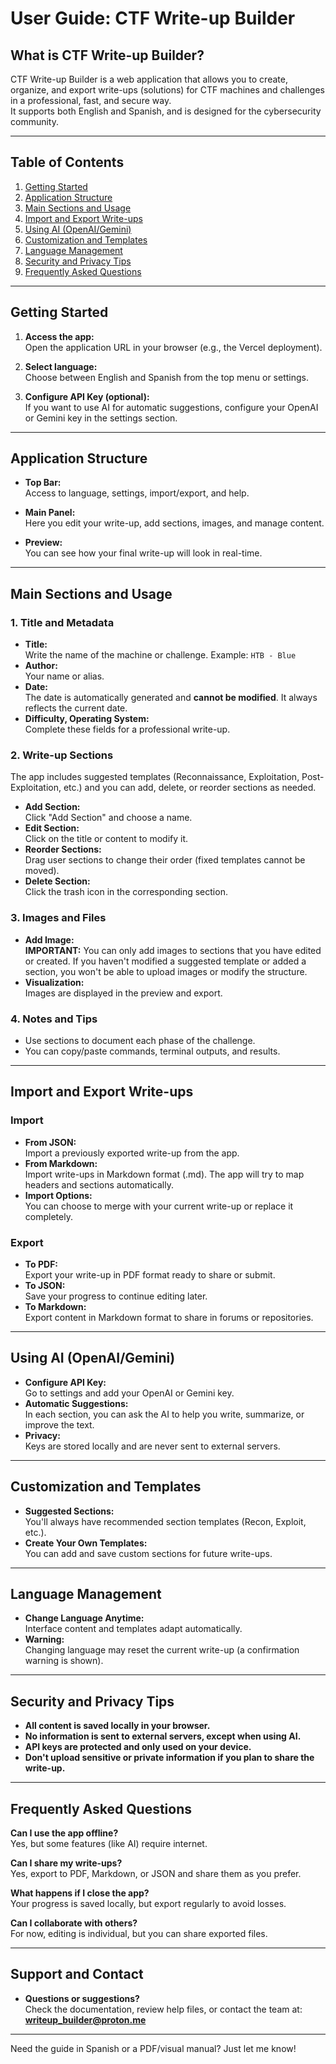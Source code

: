# User Guide: CTF Write-up Builder

## What is CTF Write-up Builder?

CTF Write-up Builder is a web application that allows you to create, organize, and export write-ups (solutions) for CTF machines and challenges in a professional, fast, and secure way.  
It supports both English and Spanish, and is designed for the cybersecurity community.

---

## Table of Contents

1. [Getting Started](#getting-started)
2. [Application Structure](#application-structure)
3. [Main Sections and Usage](#main-sections-and-usage)
4. [Import and Export Write-ups](#import-and-export-write-ups)
5. [Using AI (OpenAI/Gemini)](#using-ai-openai-gemini)
6. [Customization and Templates](#customization-and-templates)
7. [Language Management](#language-management)
8. [Security and Privacy Tips](#security-and-privacy-tips)
9. [Frequently Asked Questions](#frequently-asked-questions)

---

## Getting Started

1. **Access the app:**  
   Open the application URL in your browser (e.g., the Vercel deployment).

2. **Select language:**  
   Choose between English and Spanish from the top menu or settings.

3. **Configure API Key (optional):**  
   If you want to use AI for automatic suggestions, configure your OpenAI or Gemini key in the settings section.

---

## Application Structure

- **Top Bar:**  
  Access to language, settings, import/export, and help.

- **Main Panel:**  
  Here you edit your write-up, add sections, images, and manage content.

- **Preview:**  
  You can see how your final write-up will look in real-time.

---

## Main Sections and Usage

### 1. **Title and Metadata**

- **Title:**  
  Write the name of the machine or challenge. Example: `HTB - Blue`
- **Author:**  
  Your name or alias.
- **Date:**  
  The date is automatically generated and **cannot be modified**. It always reflects the current date.
- **Difficulty, Operating System:**  
  Complete these fields for a professional write-up.

### 2. **Write-up Sections**

The app includes suggested templates (Reconnaissance, Exploitation, Post-Exploitation, etc.) and you can add, delete, or reorder sections as needed.

- **Add Section:**  
  Click "Add Section" and choose a name.
- **Edit Section:**  
  Click on the title or content to modify it.
- **Reorder Sections:**  
  Drag user sections to change their order (fixed templates cannot be moved).
- **Delete Section:**  
  Click the trash icon in the corresponding section.

### 3. **Images and Files**

- **Add Image:**  
  **IMPORTANT:** You can only add images to sections that you have edited or created. If you haven't modified a suggested template or added a section, you won't be able to upload images or modify the structure.
- **Visualization:**  
  Images are displayed in the preview and export.

### 4. **Notes and Tips**

- Use sections to document each phase of the challenge.
- You can copy/paste commands, terminal outputs, and results.

---

## Import and Export Write-ups

### **Import**

- **From JSON:**  
  Import a previously exported write-up from the app.
- **From Markdown:**  
  Import write-ups in Markdown format (.md). The app will try to map headers and sections automatically.
- **Import Options:**  
  You can choose to merge with your current write-up or replace it completely.

### **Export**

- **To PDF:**  
  Export your write-up in PDF format ready to share or submit.
- **To JSON:**  
  Save your progress to continue editing later.
- **To Markdown:**  
  Export content in Markdown format to share in forums or repositories.

---

## Using AI (OpenAI/Gemini)

- **Configure API Key:**  
  Go to settings and add your OpenAI or Gemini key.
- **Automatic Suggestions:**  
  In each section, you can ask the AI to help you write, summarize, or improve the text.
- **Privacy:**  
  Keys are stored locally and are never sent to external servers.

---

## Customization and Templates

- **Suggested Sections:**  
  You'll always have recommended section templates (Recon, Exploit, etc.).
- **Create Your Own Templates:**  
  You can add and save custom sections for future write-ups.

---

## Language Management

- **Change Language Anytime:**  
  Interface content and templates adapt automatically.
- **Warning:**  
  Changing language may reset the current write-up (a confirmation warning is shown).

---

## Security and Privacy Tips

- **All content is saved locally in your browser.**
- **No information is sent to external servers, except when using AI.**
- **API keys are protected and only used on your device.**
- **Don't upload sensitive or private information if you plan to share the write-up.**

---

## Frequently Asked Questions

**Can I use the app offline?**  
Yes, but some features (like AI) require internet.

**Can I share my write-ups?**  
Yes, export to PDF, Markdown, or JSON and share them as you prefer.

**What happens if I close the app?**  
Your progress is saved locally, but export regularly to avoid losses.

**Can I collaborate with others?**  
For now, editing is individual, but you can share exported files.

---

## Support and Contact

- **Questions or suggestions?**  
  Check the documentation, review help files, or contact the team at:  
  **writeup_builder@proton.me**

---

Need the guide in Spanish or a PDF/visual manual? Just let me know! 